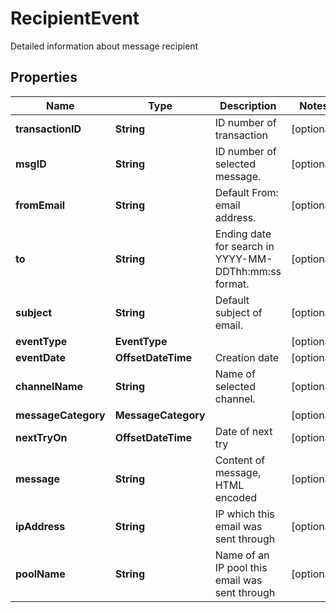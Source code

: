 

# RecipientEvent

Detailed information about message recipient

## Properties

Name | Type | Description | Notes
------------ | ------------- | ------------- | -------------
**transactionID** | **String** | ID number of transaction |  [optional]
**msgID** | **String** | ID number of selected message. |  [optional]
**fromEmail** | **String** | Default From: email address. |  [optional]
**to** | **String** | Ending date for search in YYYY-MM-DDThh:mm:ss format. |  [optional]
**subject** | **String** | Default subject of email. |  [optional]
**eventType** | **EventType** |  |  [optional]
**eventDate** | **OffsetDateTime** | Creation date |  [optional]
**channelName** | **String** | Name of selected channel. |  [optional]
**messageCategory** | **MessageCategory** |  |  [optional]
**nextTryOn** | **OffsetDateTime** | Date of next try |  [optional]
**message** | **String** | Content of message, HTML encoded |  [optional]
**ipAddress** | **String** | IP which this email was sent through |  [optional]
**poolName** | **String** | Name of an IP pool this email was sent through |  [optional]



